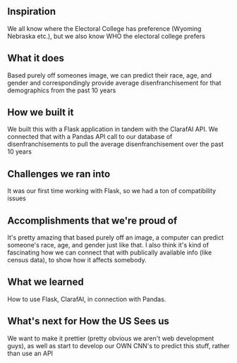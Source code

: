 ## Inspiration
We all know where the Electoral College has preference (Wyoming Nebraska etc.), but we also know WHO the electoral college prefers
## What it does
Based purely off someones image, we can predict their race, age, and gender and correspondingly provide average disenfranchisement for that demographics from the past 10 years

## How we built it
We built this with a Flask application in tandem with the ClarafAI API. We connected that with a Pandas API call to our database of disenfranchisements to pull the average disenfranchisement over the past 10 years

## Challenges we ran into
It was our first time working with Flask, so we had a ton of compatibility issues

## Accomplishments that we're proud of
It's pretty amazing that based purely off an image, a computer can predict someone's race, age, and gender just like that. I also think it's kind of fascinating how we can connect that with publically available info (like census data), to show how it affects somebody.

## What we learned
How to use Flask, ClarafAI, in connection with Pandas.

## What's next for How the US Sees us
We want to make it prettier (pretty obvious we aren't web development guys), as well as start to develop our OWN CNN's to predict this stuff, rather than use an API
